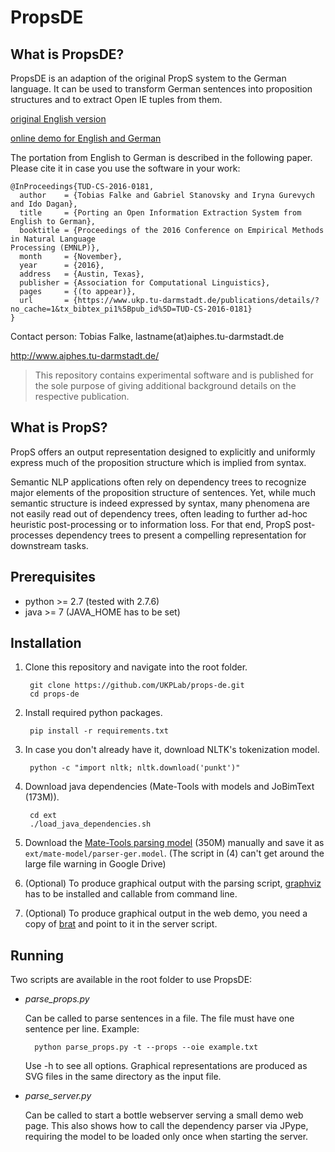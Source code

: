 
# PropsDE

What is PropsDE?
------------
PropsDE is an adaption of the original PropS system to the German language. 
It can be used to transform German sentences into proposition structures and to extract Open IE tuples from them.

[original English version](https://github.com/gabrielStanovsky/props) 

[online demo for English and German](http:/www.cs.biu.ac.il/~stanovg/props.html)  

The portation from English to German is described in the following paper. Please cite it in case you use the software in your work:

```
@InProceedings{TUD-CS-2016-0181,
  author    = {Tobias Falke and Gabriel Stanovsky and Iryna Gurevych and Ido Dagan},
  title     = {Porting an Open Information Extraction System from English to German},
  booktitle = {Proceedings of the 2016 Conference on Empirical Methods in Natural Language
Processing (EMNLP)},
  month     = {November},
  year      = {2016},
  address   = {Austin, Texas},
  publisher = {Association for Computational Linguistics},
  pages     = {(to appear)},
  url       = {https://www.ukp.tu-darmstadt.de/publications/details/?no_cache=1&tx_bibtex_pi1%5Bpub_id%5D=TUD-CS-2016-0181}
}
```

Contact person: Tobias Falke, lastname(at)aiphes.tu-darmstadt.de

http://www.aiphes.tu-darmstadt.de/

> This repository contains experimental software and is published for the sole purpose of giving additional background details on the respective publication. 

What is PropS?
------------
PropS offers an output representation designed to explicitly and uniformly express much of the proposition structure which is implied from syntax.

Semantic NLP applications often rely on dependency trees to recognize major elements of the proposition structure of sentences. 
Yet, while much semantic structure is indeed expressed by syntax, many phenomena are not easily read out of dependency trees, often leading to further ad-hoc heuristic post-processing or to information loss. 
For that end, PropS post-processes dependency trees to present a compelling representation for downstream tasks.


Prerequisites
-------------

* python >= 2.7 (tested with 2.7.6)
* java >= 7 (JAVA_HOME has to be set)

Installation
------------

1. Clone this repository and navigate into the root folder.

        git clone https://github.com/UKPLab/props-de.git 
		cd props-de

2. Install required python packages.

		pip install -r requirements.txt
		
3. In case you don't already have it, download NLTK's tokenization model.

		python -c "import nltk; nltk.download('punkt')"
		
4. Download java dependencies (Mate-Tools with models and JoBimText (173M)).

		cd ext
		./load_java_dependencies.sh
		
5. Download the [Mate-Tools parsing model](https://docs.google.com/uc?export=download&id=0B-qbj-8rtoUMLUg5NGpBVW9JNkE) (350M) manually and save it as `ext/mate-model/parser-ger.model`. (The script in (4) can't get around the large file warning in Google Drive)
		
6. (Optional) To produce graphical output with the parsing script, [graphviz](http://www.graphviz.org/) has to be installed and callable from command line.

7. (Optional) To produce graphical output in the web demo, you need a copy of [brat](http://brat.nlplab.org/) and point to it in the server script.



Running
-------------

Two scripts are available in the root folder to use PropsDE:

- *parse_props.py*

    Can be called to parse sentences in a file. The file must have one sentence per line. Example:
	
		python parse_props.py -t --props --oie example.txt
		
	Use -h to see all options. Graphical representations are produced as SVG files in the same directory as the input file.

- *parse_server.py*

	Can be called to start a bottle webserver serving a small demo web page. This also shows how to call the dependency parser via JPype, requiring the model to be loaded only once when starting the server.

